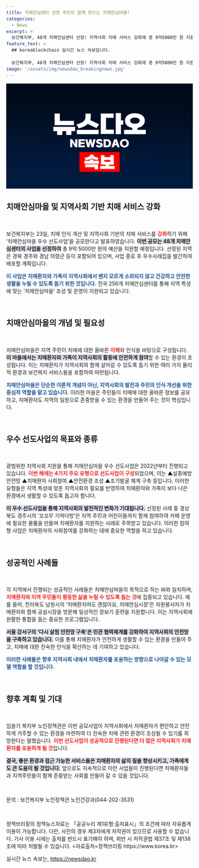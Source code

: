 ```yaml
---
title: 치매안심센터 선정 주민이 함께 만드는 치매안심마을!
categories:
  - News
excerpt: >
  보건복지부, 48개 치매안심센터 선정! 지역사회 치매 서비스 강화에 총 9억5000만 원 지원. 치매환자와 가족의 안전하고 존중받는 생활을 위한 다양한 혁신 사례가 주목받고 있습니다!
feature_text: >
  ## koreablockchain 실시간 뉴스 속보입니다.

  보건복지부, 48개 치매안심센터 선정! 지역사회 치매 서비스 강화에 총 9억5000만 원 지원. 치매환자와 가족의 안전하고 존중받는 생활을 위한 다양한 혁신 사례가 주목받고 있습니다!
image: '/assets/img/newsdao_breakingnews.jpg'
---
```


<p><img src="/assets/img/newsdao_breakingnews.jpg" alt="koreablockchain 속보" /></p>

<h2 data-ke-size="size26">치매안심마을 및 지역사회 기반 치매 서비스 강화</h2>

<p data-ke-size="size16">&nbsp;</p>

<p>보건복지부는 23일, 치매 인식 개선 및 지역사회 기반의 치매 서비스를 <b><span style="color: #ee2323;">강화</span></b>하기 위해 ‘치매안심마을 우수 선도사업’을 공모한다고 발표하였습니다. <b><span style="background-color: #21538527;">이번 공모는 48개 치매안심센터의 사업을 선정하여</span></b> 총 9억 5000만 원의 예산을 지원할 예정입니다. 선정된 지역은 경북 경주와 경남 의령군 등이 포함되어 있으며, 사업 종료 후 우수사례집을 발간하여 배포할 계획입니다. </p>

<p><b><span style="color: #1a5490;">이 사업은 치매환자와 가족이 지역사회에서 왠지 모르게 소외되지 않고 건강하고 안전한 생활을 누릴 수 있도록 돕기 위한 것입니다.</span></b> 전국 256개 치매안심센터를 통해 지역 특성에 맞는 ‘치매안심마을’ 조성 및 운영이 지원되고 있습니다.</p>

<p data-ke-size="size16">&nbsp;</p>

<h2 data-ke-size="size26">치매안심마을의 개념 및 필요성</h2>

<p data-ke-size="size16">&nbsp;</p>

<p>치매안심마을은 지역 주민이 치매에 대한 올바른 <b><span style="color: #ee2323;">이해</span></b>와 인식을 바탕으로 구성됩니다. <b><span style="background-color: #21538527;">이 마을에서는 치매환자와 가족이 지역사회의 활동에 안전하게 참여</span></b>할 수 있는 환경이 조성됩니다. 이는 치매환자가 지역사회와 함께 살아갈 수 있도록 돕기 위한 여러 가지 물리적 환경과 보건복지 서비스들을 포함하여 마련됩니다.</p>

<p><b><span style="color: #1a5490;">치매안심마을은 단순한 이론적 개념이 아닌, 지역사회의 발전과 주민의 인식 개선을 위한 중심적 역할을 맡고 있습니다.</span></b> 이러한 마을은 주민들이 치매에 대한 올바른 정보를 공유하고, 치매환자도 지역의 일원으로 존중받을 수 있는 환경을 만들어 주는 것이 핵심입니다.</p>

<p data-ke-size="size16">&nbsp;</p>

<h2 data-ke-size="size26">우수 선도사업의 목표와 종류</h2>

<p data-ke-size="size16">&nbsp;</p>

<p>광범위한 지역사회 지원을 통해 치매안심마을 우수 선도사업은 2022년부터 진행되고 있습니다. <b><span style="color: #ee2323;">이번 해에는 4가지 주요 유형으로 선도사업이 구성</span></b>되었으며, 이는 ▲실종예방 안전망 ▲치매환자 사회참여 ▲안전환경 조성 ▲조기발굴 체계 구축 등입니다. 이러한 유형들은 지역 특성에 맞춘 지역사회의 필요를 반영하여 치매환자와 가족이 보다 나은 환경에서 생활할 수 있도록 돕고자 합니다.</p>

<p><b><span style="background-color: #21538527;"> 이 우수 선도사업을 통해 지역사회의 발전적인 변화가 기대됩니다.</span></b> 선정된 사례 중 경상북도 경주시의 ‘꼬꼬무 기억다방’은 지역 주민과 어린이들까지 함께 참여하여 카페 운영에 필요한 물품을 만들며 치매환자를 지원하는 사례로 주목받고 있습니다. 이러한 참여형 사업은 치매환자의 사회참여를 강화하는 데에 중요한 역할을 하고 있습니다.</p>

<p data-ke-size="size16">&nbsp;</p>

<h2 data-ke-size="size26">성공적인 사례들</h2>

<p data-ke-size="size16">&nbsp;</p>

<p>각 지역에서 진행되는 성공적인 사례들은 치매안심마을의 목적으로 하는 바와 일치하며, <b><span style="color: #ee2323;">치매환자와 지역 주민들이 평등한 삶을 누릴 수 있도록 돕는 것</span></b>에 집중되고 있습니다. 예를 들어, 전라북도 남원시의 ‘치매환자여도 괜찮아요, 치매안심시장’은 자원봉사자가 치매환자와 함께 공설시장을 방문해 일상적인 장보기 훈련을 지원합니다. 이는 지역사회에 원활한 통합을 돕는 중요한 프로그램입니다.</p>

<p><b><span style="background-color: #21538527;">서울 강서구의 ‘다시 살핌 안전망 구축’은 민관 협력체계를 강화하여 지역사회의 안전망을 구축하고 있습니다.</span></b> 이를 통해 치매환자가 안전하게 생활할 수 있는 환경을 만들어 주고, 치매에 대한 친숙한 인식을 확산하는 데 기여하고 있습니다.</p>

<p><b><span style="color: #1a5490;">이러한 사례들은 향후 지역사회 내에서 치매환자를 포용하는 방향으로 나아갈 수 있는 모델 역할을 할 것입니다.</span></b></p>

<p data-ke-size="size16">&nbsp;</p>

<h2 data-ke-size="size26">향후 계획 및 기대</h2>

<p data-ke-size="size16">&nbsp;</p>

<p>임을기 복지부 노인정책관은 이번 공모사업이 지역사회에서 치매환자가 편안하고 안전하게 거주할 수 있는 환경을 마련하여 더 친숙한 치매 관련 환경이 조성될 수 있기를 희망한다는 말했습니다. <b><span style="color: #ee2323;">이번 선도사업이 성공적으로 진행된다면 더 많은 지역사회가 치매환자를 포용하게 될 것</span></b>입니다.</p>

<p><b><span style="background-color: #21538527;">결국, 좋은 환경과 접근 가능한 서비스들은 치매환자의 삶의 질을 향상시키고, 가족에게도 큰 도움이 될 것입니다.</span></b> 앞으로도 지속적으로 이런 사업들이 진행된다면 치매환자들과 지역주민들이 함께 존중받는 사회를 만들어 갈 수 있을 것입니다.</p>

<p data-ke-size="size16">&nbsp;</p>

<p>문의 : 보건복지부 노인정책관 노인건강과(044-202-3531)</p>

<p data-ke-size="size16">&nbsp;</p>

<p>정책브리핑의 정책뉴스자료는 「공공누리 제1유형:출처표시」의 조건에 따라 자유롭게 이용이 가능합니다. 다만, 사진의 경우 제3자에게 저작권이 있으므로 사용할 수 없습니다. 기사 이용 시에는 출처를 반드시 표기해야 하며, 위반 시 저작권법 제37조 및 제138조에 따라 처벌될 수 있습니다. &lt;자료출처=정책브리핑 https://www.korea.kr></p>
실시간 뉴스 속보는, <a href="https://newsdao.kr" rel="dofollow">https://newsdao.kr</a>


